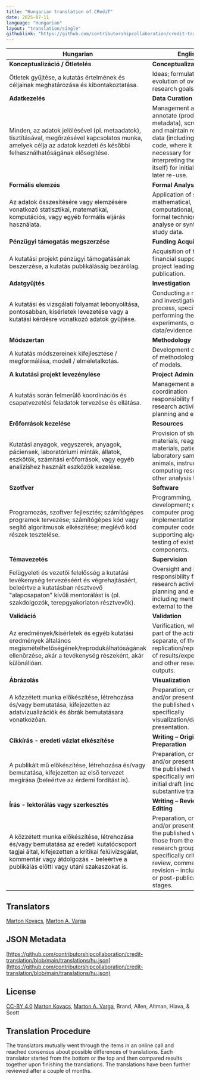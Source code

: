```yaml
---
title: "Hungarian translation of CRediT"
date: 2025-07-11
language: "Hungarian"
layout: "translation/single"
githublink: "https://github.com/contributorshipcollaboration/credit-translation/blob/main/translations/hu.json"
---
```


| Hungarian | English |
| --- | --- |
| **Konceptualizáció / Ötletelés** | **Conceptualization** |
| Ötletek gyűjtése, a kutatás értelmének és céljainak meghatározása és kibontakoztatása. | Ideas; formulation or evolution of overarching research goals and aims. |
| **Adatkezelés** | **Data Curation** |
| Minden, az adatok jelölésével (pl. metaadatok), tisztításával, megőrzésével kapcsolatos munka, amelyek célja az adatok kezdeti és későbbi felhasználhatóságának elősegítése. | Management activities to annotate (produce metadata), scrub data and maintain research data (including software code, where it is necessary for interpreting the data itself) for initial use and later re-use. |
| **Formális elemzés** | **Formal Analysis** |
| Az adatok összesítésére vagy elemzésére vonatkozó statisztikai, matematikai, komputációs, vagy egyéb formális eljárás használata. | Application of statistical, mathematical, computational, or other formal techniques to analyse or synthesize study data. |
| **Pénzügyi támogatás megszerzése** | **Funding Acquisition** |
| A kutatási projekt pénzügyi támogatásának beszerzése, a kutatás publikálásáig bezárólag. | Acquisition of the financial support for the project leading to this publication. |
| **Adatgyűjtés** | **Investigation** |
| A kutatási és vizsgálati folyamat lebonyolítása, pontosabban, kísérletek levezetése vagy a kutatási kérdésre vonatkozó adatok gyűjtése. | Conducting a research and investigation process, specifically performing the experiments, or data/evidence collection. |
| **Módszertan** | **Methodology** |
| A kutatás módszereinek kifejlesztése / megformálása, modell / elméletalkotás. | Development or design of methodology; creation of models. |
| **A kutatási projekt levezénylése** | **Project Administration** |
| A kutatás során felmerülő koordinációs és csapatvezetési feladatok tervezése és ellátása. | Management and coordination responsibility for the research activity planning and execution. |
| **Erőforrások kezelése** | **Resources** |
| Kutatási anyagok, vegyszerek, anyagok, páciensek, laboratóriumi minták, állatok, eszkötök, számítási erőforrások, vagy egyéb analízishez használt eszközök kezelése.  | Provision of study materials, reagents, materials, patients, laboratory samples, animals, instrumentation, computing resources, or other analysis tools. |
| **Szotfver** | **Software** |
| Programozás, szoftver fejlesztés; számítógépes programok tervezése; számítógépes kód vagy segítő algoritmusok elkészítése; meglévő kód részek tesztelése. | Programming, software development; designing computer programs; implementation of the computer code and supporting algorithms; testing of existing code components. |
| **Témavezetés** | **Supervision** |
| Felügyeleti és vezetői felelősség a kutatási tevékenység tervezéséért és végrehajtásáért, beleértve a kutatásban résztvevő "alapcsapaton" kívüli mentorálást is (pl. szakdolgozók, terepgyakorlaton résztvevők). | Oversight and leadership responsibility for the research activity planning and execution, including mentorship external to the core team. |
| **Validáció** | **Validation** |
| Az eredmények/kísérletek és egyéb kutatási eredmények általános megismételhetőségének/reprodukálhatóságának ellenőrzése, akár a tevékenység részeként, akár különállóan. | Verification, whether as a part of the activity or separate, of the overall replication/reproducibility of results/experiments and other research outputs. |
| **Ábrázolás** | **Visualization** |
| A közzétett munka előkészítése, létrehozása és/vagy bemutatása, kifejezetten az adatvizualizációk és ábrák bemutatásara vonatkozóan. | Preparation, creation and/or presentation of the published work, specifically visualization/data presentation. |
| **Cikkírás - eredeti vázlat elkészítése** | **Writing – Original Draft Preparation** |
| A publikált mű előkészítése, létrehozása és/vagy bemutatása, kifejezetten az első tervezet megírása (beleértve az érdemi fordítást is). | Preparation, creation and/or presentation of the published work, specifically writing the initial draft (including substantive translation). |
| **Írás - lektorálás vagy szerkesztés** | **Writing – Review & Editing** |
| A közzétett munka előkészítése, létrehozása és/vagy bemutatása az eredeti kutatócsoport tagjai által, kifejezetten a kritikai felülvizsgálat, kommentár vagy átdolgozás - beleértve a publikálás előtti vagy utáni szakaszokat is. | Preparation, creation and/or presentation of the published work by those from the original research group, specifically critical review, commentary or revision – including pre- or post-publication stages. |

## Translators

[Marton  Kovacs](https://orcid.org/0000-0002-8142-8492), [Marton A. Varga](https://orcid.org/0000-0002-8828-3070)

## JSON Metadata

[https://github.com/contributorshipcollaboration/credit-translation/blob/main/translations/hu.json](https://github.com/contributorshipcollaboration/credit-translation/blob/main/translations/hu.json)

## License

[CC-BY 4.0](https://creativecommons.org/licenses/by/4.0/) [Marton  Kovacs](https://orcid.org/0000-0002-8142-8492), [Marton A. Varga](https://orcid.org/0000-0002-8828-3070), Brand, Allen, Altman, Hlava, & Scott

## Translation Procedure

The translators mutually went through the items in an online call and reached consensus about possible differences of translations. Each translator started from the bottom or the top and then compared results together upon finishing the translations. The translations have been further reviewed after a couple of months.